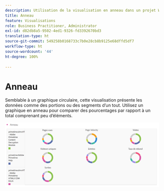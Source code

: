 ```yaml
---
description: Utilisation de la visualisation en anneau dans un projet Workspace.
title: Anneau
feature: Visualisations
role: Business Practitioner, Administrator
exl-id: d82db8a5-9502-4ed1-9326-fd3392670bd3
translation-type: ht
source-git-commit: 549258b0168733c7b0e28cb8b9125e68dffd5df7
workflow-type: ht
source-wordcount: '44'
ht-degree: 100%

---
```


# Anneau

Semblable à un graphique circulaire, cette visualisation présente les données comme des portions ou des segments d’un tout. Utilisez un graphique en anneau pour comparer des pourcentages par rapport à un total comprenant peu d’éléments.

![](assets/donut.png)
